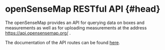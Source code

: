 # openSenseMap RESTful API {#head}
The openSenseMap provides an API for querying data on boxes and measurements as well as for uploading measurements at the address https://api.opensensemap.org/ .

The documentation of the API routes can be found [here](https://docs.opensensemap.org).
